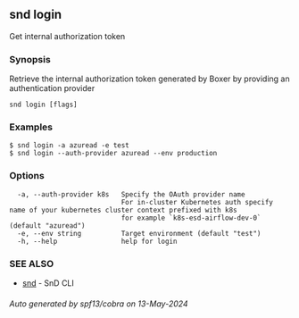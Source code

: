 ## snd login

Get internal authorization token

### Synopsis

Retrieve the internal authorization token generated by Boxer by providing an authentication provider

```
snd login [flags]
```

### Examples

```
$ snd login -a azuread -e test
$ snd login --auth-provider azuread --env production

```

### Options

```
  -a, --auth-provider k8s   Specify the OAuth provider name 
                            For in-cluster Kubernetes auth specify name of your kubernetes cluster context prefixed with k8s
                            for example `k8s-esd-airflow-dev-0` (default "azuread")
  -e, --env string          Target environment (default "test")
  -h, --help                help for login
```

### SEE ALSO

* [snd](snd.md)	 - SnD CLI

###### Auto generated by spf13/cobra on 13-May-2024
